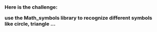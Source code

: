 <h3>Here is the challenge: 

use the Math_symbols library to recognize different symbols like circle, triangle ...

